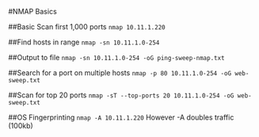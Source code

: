 #NMAP Basics

##Basic Scan first 1,000 ports
`nmap 10.11.1.220`

##Find hosts in range
`nmap -sn 10.11.1.0-254`

##Output to file
`nmap -sn 10.11.1.0-254 -oG ping-sweep-nmap.txt`

##Search for a port on multiple hosts
`nmap -p 80 10.11.1.0-254 -oG web-sweep.txt`

##Scan for top 20 ports
`nmap -sT --top-ports 20 10.11.1.0-254 -oG web-sweep.txt`

##OS Fingerprinting
`nmap -A 10.11.1.220`
However -A doubles traffic (100kb)

